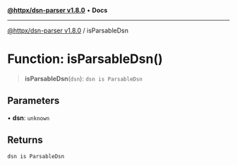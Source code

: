[**@httpx/dsn-parser v1.8.0**](../README.md) • **Docs**

***

[@httpx/dsn-parser v1.8.0](../README.md) / isParsableDsn

# Function: isParsableDsn()

> **isParsableDsn**(`dsn`): `dsn is ParsableDsn`

## Parameters

• **dsn**: `unknown`

## Returns

`dsn is ParsableDsn`
